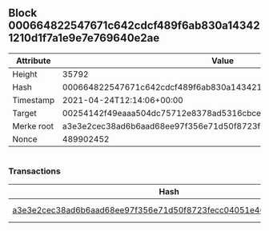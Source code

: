 ## Block 000664822547671c642cdcf489f6ab830a143421210d1f7a1e9e7e769640e2ae

Attribute | Value
--- | ---
Height | 35792
Hash | 000664822547671c642cdcf489f6ab830a143421210d1f7a1e9e7e769640e2ae
Timestamp | 2021-04-24T12:14:06+00:00
Target | 00254142f49eaaa504dc75712e8378ad5316cbcead634704b3734b6271167cc4
Merke root | a3e3e2cec38ad6b6aad68ee97f356e71d50f8723fecc04051e467664c253643a
Nonce | 489902452

```

```

### Transactions

Hash | Amount
--- | ---
[a3e3e2cec38ad6b6aad68ee97f356e71d50f8723fecc04051e467664c253643a](a3e3e2cec38ad6b6aad68ee97f356e71d50f8723fecc04051e467664c253643a.md) | 10.00000000 SKEPTI 
